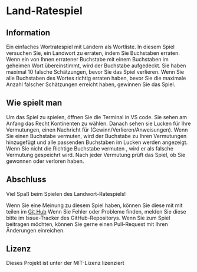 # Land-Ratespiel

## Information 
Ein einfaches Wortratespiel mit Ländern als Wortliste. In diesem Spiel versuchen Sie, ein Landwort zu erraten, indem Sie Buchstaben erraten. Wenn ein von Ihnen erratener Buchstabe mit einem Buchstaben im geheimen Wort übereinstimmt, wird der Buchstabe aufgedeckt. Sie haben maximal 10 falsche Schätzungen, bevor Sie das Spiel verlieren. Wenn Sie alle Buchstaben des Wortes richtig erraten haben, bevor Sie die maximale Anzahl falscher Schätzungen erreicht haben, gewinnen Sie das Spiel.

## Wie spielt man
Um das Spiel zu spielen, öffnen Sie die Terminal in VS code. Sie sehen am Anfang das Recht Kontinenten zu wählen. Danach sehen sie Lucken für Ihre Vermutungen, einen Nachricht für (Gewinn/Verlieren/Anweisungen). Wenn Sie einen Buchstabe vermuten, wird der Buchstabe zu Ihren Vermutungen hinzugefügt und alle passenden Buchstaben im Lucken werden angezeigt. Wenn Sie nicht die Richtige Buchstabe vermuten , wird er als falsche Vermutung gespeichrt wird. Nach jeder Vermutung prüft das Spiel, ob Sie gewonnen oder verloren haben.

## Abschluss
Viel Spaß beim Spielen des Landwort-Ratespiels!

Wenn Sie eine Meinung zu diesem Spiel haben, können Sie diese mit mit teilen im [Git Hub](https://github.com/NaheedaTokhi)
Wenn Sie Fehler oder Probleme finden, melden Sie diese bitte im Issue-Tracker des GitHub-Repositorys. Wenn Sie zum Spiel beitragen möchten, können Sie gerne einen Pull-Request mit Ihren Änderungen einreichen.

## Lizenz
Dieses Projekt ist unter der MIT-Lizenz lizenziert 

